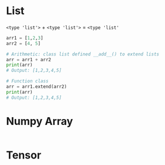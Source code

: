 
# List
`<type 'list'>` + `<type 'list'>` = `<type 'list'`

``` python
arr1 = [1,2,3] 
arr2 = [4, 5]

# Arithmetic: class list defined __add__() to extend lists
arr = arr1 + arr2
print(arr)
# Output: [1,2,3,4,5]

# Function class
arr = arr1.extend(arr2)
print(arr)
# Output: [1,2,3,4,5]

```



# Numpy Array

```python
```
# Tensor
